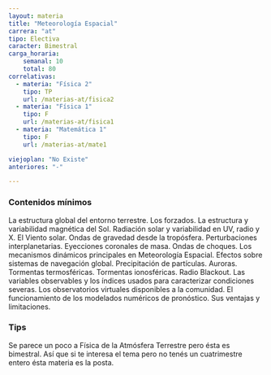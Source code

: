 ```yaml
---
layout: materia
title: "Meteorología Espacial"
carrera: "at"
tipo: Electiva
caracter: Bimestral
carga_horaria: 
    semanal: 10
    total: 80
correlativas:
  - materia: "Física 2"
    tipo: TP
    url: /materias-at/fisica2
  - materia: "Física 1"
    tipo: F
    url: /materias-at/fisica1
  - materia: "Matemática 1"
    tipo: F
    url: /materias-at/mate1

viejoplan: "No Existe"
anteriores: "-"

---
```


### Contenidos mínimos
La estructura  global  del  entorno  terrestre.  Los  forzados.  La  estructura  y variabilidad magnética del Sol. Radiación solar y variabilidad en UV, radio y X. El Viento solar.  Ondas de gravedad  desde  la  tropósfera.  Perturbaciones  interplanetarias.   Eyecciones  coronales  de masa. Ondas de  choques.  Los  mecanismos  dinámicos  principales  en  Meteorología  Espacial.  Efectos  sobre  sistemas de  navegación  global.  Precipitación  de  partículas.  Auroras.  Tormentas  termosféricas.  Tormentas ionosféricas. Radio Blackout. Las variables observables y los índices usados para caracterizar condiciones severas. Los  observatorios  virtuales  disponibles  a  la  comunidad.  El  funcionamiento  de  los  modelados numéricos de pronóstico. Sus ventajas y limitaciones.

### Tips
Se parece un poco a Física de la Atmósfera Terrestre pero ésta es bimestral. Así que si te interesa el tema pero no tenés un cuatrimestre entero ésta materia es la posta.